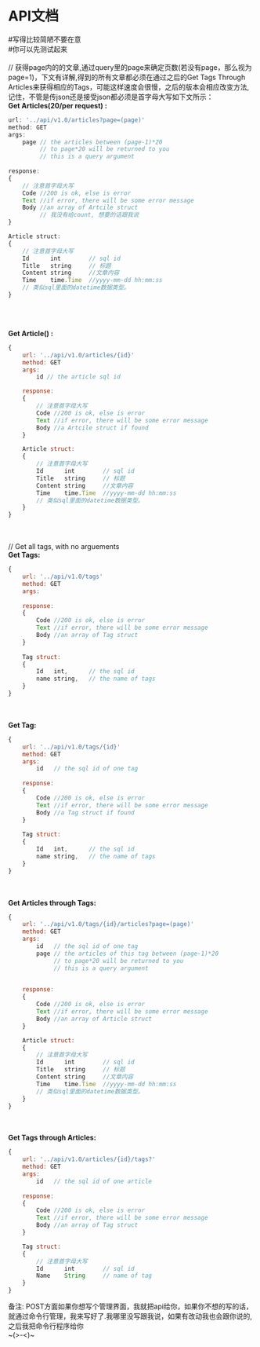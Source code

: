# API文档
#写得比较简陋不要在意<br>
#你可以先测试起来<br><br>
// 获得page内的的文章,通过query里的page来确定页数(若没有page，那么视为page=1)，下文有详解,得到的所有文章都必须在通过之后的Get Tags Through Articles来获得相应的Tags，可能这样速度会很慢，之后的版本会相应改变方法,记住，不管是传json还是接受json都必须是首字母大写如下文所示：<br>
**Get Articles(20/per request) :**
```javascript
url: '../api/v1.0/articles?page=(page)'
method: GET
args: 
	page // the articles between (page-1)*20 
         // to page*20 will be returned to you
         // this is a query argument
        
response: 
{
    // 注意首字母大写
	Code //200 is ok, else is error
    Text //if error, there will be some error message
    Body //an array of Artcile struct
    	 // 我没有给count, 想要的话跟我说
}

Article struct:
{
    // 注意首字母大写
	Id      int        // sql id
	Title   string     // 标题
	Content string     //文章内容
	Time    time.Time  //yyyy-mm-dd hh:mm:ss
    // 类似sql里面的datetime数据类型。
}
```
<br>
<br>

**Get Article() :**
```javascript
{
    url: '../api/v1.0/articles/{id}'
    method: GET
    args: 
        id // the article sql id

    response: 
    {
    	// 注意首字母大写
        Code //200 is ok, else is error
        Text //if error, there will be some error message
        Body //a Artcile struct if found
    }

    Article struct:
    {
        // 注意首字母大写
        Id      int        // sql id
        Title   string     // 标题
        Content string     //文章内容
        Time    time.Time  //yyyy-mm-dd hh:mm:ss
        // 类似sql里面的datetime数据类型。
    }
}
```
<br><br>
// Get all tags, with no arguements<br>
**Get Tags:**
```javascript
{
	url: '../api/v1.0/tags'
	method: GET
	args: 
        
    response: 
    {
        Code //200 is ok, else is error
        Text //if error, there will be some error message
        Body //an array of Tag struct
    }
 	
    Tag struct:
    {
        Id   int,      // the sql id
        name string,   // the name of tags
    }
}
```
<br><br>
**Get Tag:**
```javascript
{
	url: '../api/v1.0/tags/{id}'
	method: GET
	args: 
    	id   // the sql id of one tag
        
    response: 
    {
        Code //200 is ok, else is error
        Text //if error, there will be some error message
        Body //a Tag struct if found
    }
 	
    Tag struct:
    {
        Id   int,      // the sql id
        name string,   // the name of tags
    }
}
```
<br><br>
**Get Articles through Tags:**
```javascript
{
	url: '../api/v1.0/tags/{id}/articles?page=(page)'
	method: GET
	args: 
    	id   // the sql id of one tag
        page // the articles of this tag between (page-1)*20 
             // to page*20 will be returned to you
             // this is a query argument

        
    response: 
    {
        Code //200 is ok, else is error
        Text //if error, there will be some error message
        Body //an array of Article struct
    }

    Article struct:
    {
        // 注意首字母大写
        Id      int        // sql id
        Title   string     // 标题
        Content string     //文章内容
        Time    time.Time  //yyyy-mm-dd hh:mm:ss
        // 类似sql里面的datetime数据类型。
    }
}
```
<br/><br>
**Get Tags through Articles:**
```javascript
{
	url: '../api/v1.0/articles/{id}/tags?'
	method: GET
	args: 
    	id   // the sql id of one article
        
    response: 
    {
        Code //200 is ok, else is error
        Text //if error, there will be some error message
        Body //an array of Tag struct
    }

    Tag struct:
    {
        // 注意首字母大写
        Id      int        // sql id
        Name    String     // name of tag
    }
}
```
备注:
POST方面如果你想写个管理界面，我就把api给你，如果你不想的写的话，就通过命令行管理，我来写好了.我哪里没写跟我说，如果有改动我也会跟你说的, 之后我把命令行程序给你<br>~(>-<)~